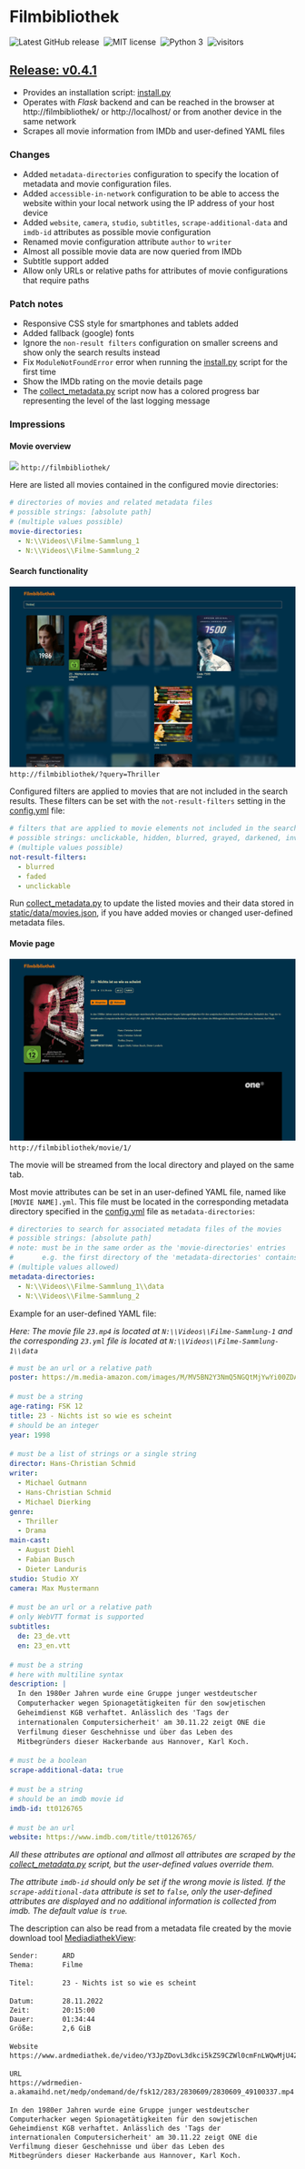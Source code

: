 
# Filmbibliothek

![Latest GitHub release](https://img.shields.io/github/v/release/fabianbartl/filmbibliothek)&nbsp;
![MIT license](https://img.shields.io/badge/license-MIT-green)&nbsp;
![Python 3](https://img.shields.io/badge/python-3-blue)&nbsp;
![visitors](https://visitor-badge.laobi.icu/badge?page_id=fabianbartl/filmbibliothek)&nbsp;
<!-- ![visitors](https://visitor-badge.laobi.icu/badge?page_id=fabianbartl/filmbibliothek&query_only)&nbsp; -->

## [Release: v0.4.1](https://github.com/FabianBartl/Filmbibliothek/releases/tag/v0.4.1)

- Provides an installation script: [install.py](install.py)
- Operates with *Flask* backend and can be reached in the browser at http://filmbibliothek/ or http://localhost/ or from another device in the same network
- Scrapes all movie information from IMDb and user-defined YAML files

<!-- ### Known issues -->

### Changes

- Added `metadata-directories` configuration to specify the location of metadata and movie configuration files.
- Added `accessible-in-network` configuration to be able to access the website within your local network using the IP address of your host device
- Added `website`, `camera`, `studio`, `subtitles`, `scrape-additional-data` and `imdb-id` attributes as possible movie configuration
- Renamed movie configuration attribute `author` to `writer`
- Almost all possible movie data are now queried from IMDb
- Subtitle support added
- Allow only URLs or relative paths for attributes of movie configurations that require paths 

### Patch notes

- Responsive CSS style for smartphones and tablets added
- Added fallback (google) fonts
- Ignore the `non-result filters` configuration on smaller screens and show only the search results instead
- Fix `ModuleNotFoundError` error when running the [install.py](install.py) script for the first time
- Show the IMDb rating on the movie details page
- The [collect_metadata.py](collect_metadata.py) script now has a colored progress bar representing the level of the last logging message  

### Impressions

#### Movie overview

![](screenshot_index-page.png)
`http://filmbibliothek/`

Here are listed all movies contained in the configured movie directories:

```yml
# directories of movies and related metadata files
# possible strings: [absolute path]
# (multiple values possible)
movie-directories:
  - N:\\Videos\\Filme-Sammlung_1
  - N:\\Videos\\Filme-Sammlung_2
```

#### Search functionality

![](screenshot_index-page_search-results.png)
`http://filmbibliothek/?query=Thriller`

Configured filters are applied to movies that are not included in the search results. These filters can be set with the `not-result-filters` setting in the [config.yml](config.yml) file:

```yml
# filters that are applied to movie elements not included in the search results
# possible strings: unclickable, hidden, blurred, grayed, darkened, inverted, faded, cleared
# (multiple values possible)
not-result-filters:
  - blurred
  - faded
  - unclickable
```

Run [collect_metadata.py](collect_metadata.py) to update the listed movies and their data stored in [static/data/movies.json](static/data/movies.json), if you have added movies or changed user-defined metadata files.

#### Movie page

![](screenshot_movie-page.png)
`http://filmbibliothek/movie/1/`

The movie will be streamed from the local directory and played on the same tab.

Most movie attributes can be set in an user-defined YAML file, named like `[MOVIE NAME].yml`. This file must be located in the corresponding metadata directory specified in the [config.yml](config.yml) file as `metadata-directories`:

```yml
# directories to search for associated metadata files of the movies
# possible strings: [absolute path]
# note: must be in the same order as the 'movie-directories' entries
#       e.g. the first directory of the 'metadata-directories' contains the metadata yaml files for the movies in the first directory of the 'movie-directories'
# (multiple values allowed)
metadata-directories:
  - N:\\Videos\\Filme-Sammlung_1\\data
  - N:\\Videos\\Filme-Sammlung_2
```

Example for an user-defined YAML file:

*Here: The movie file `23.mp4` is located at `N:\\Videos\\Filme-Sammlung-1` and the corresponding `23.yml` file is located at `N:\\Videos\\Filme-Sammlung-1\\data`*

```yml
# must be an url or a relative path
poster: https://m.media-amazon.com/images/M/MV5BN2Y3NmQ5NGQtMjYwYi00ZDA5LThhZDYtN2FkZGZlNTA5MmY1L2ltYWdlL2ltYWdlXkEyXkFqcGdeQXVyMzA3Njg4MzY@._V1_QL75_UY562_CR9

# must be a string
age-rating: FSK 12
title: 23 - Nichts ist so wie es scheint
# should be an integer
year: 1998

# must be a list of strings or a single string
director: Hans-Christian Schmid
writer:
  - Michael Gutmann
  - Hans-Christian Schmid
  - Michael Dierking
genre:
  - Thriller
  - Drama
main-cast:
  - August Diehl
  - Fabian Busch
  - Dieter Landuris
studio: Studio XY
camera: Max Mustermann

# must be an url or a relative path
# only WebVTT format is supported
subtitles:
  de: 23_de.vtt
  en: 23_en.vtt

# must be a string
# here with multiline syntax
description: |
  In den 1980er Jahren wurde eine Gruppe junger westdeutscher
  Computerhacker wegen Spionagetätigkeiten für den sowjetischen
  Geheimdienst KGB verhaftet. Anlässlich des 'Tags der
  internationalen Computersicherheit' am 30.11.22 zeigt ONE die
  Verfilmung dieser Geschehnisse und über das Leben des
  Mitbegründers dieser Hackerbande aus Hannover, Karl Koch.

# must be a boolean
scrape-additional-data: true

# must be a string
# should be an imdb movie id
imdb-id: tt0126765

# must be an url
website: https://www.imdb.com/title/tt0126765/
```

*All these attributes are optional and allmost all attributes are scraped by the [collect_metadata.py](collect_metadata.py) script, but the user-defined values override them.*

*The attribute `imdb-id` should only be set if the wrong movie is listed. If the `scrape-additional-data` attribute is set to `false`, only the user-defined attributes are displayed and no additional information is collected from imdb. The default value is `true`.*

The description can also be read from a metadata file created by the movie download tool [MediadiathekView](https://mediathekview.de/):

```
Sender:      ARD
Thema:       Filme

Titel:       23 - Nichts ist so wie es scheint

Datum:       28.11.2022
Zeit:        20:15:00
Dauer:       01:34:44
Größe:       2,6 GiB

Website
https://www.ardmediathek.de/video/Y3JpZDovL3dkci5kZS9CZWl0cmFnLWQwMjU4ZDVlLTFlODUtNDAxNS05OTM1LTAzMDJhZjBkZDlhZg

URL
https://wdrmedien-a.akamaihd.net/medp/ondemand/de/fsk12/283/2830609/2830609_49100337.mp4

In den 1980er Jahren wurde eine Gruppe junger westdeutscher
Computerhacker wegen Spionagetätigkeiten für den sowjetischen
Geheimdienst KGB verhaftet. Anlässlich des 'Tags der
internationalen Computersicherheit' am 30.11.22 zeigt ONE die
Verfilmung dieser Geschehnisse und über das Leben des
Mitbegründers dieser Hackerbande aus Hannover, Karl Koch.
```
